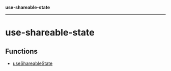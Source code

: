 **use-shareable-state**

---

# use-shareable-state

## Functions

- [useShareableState](functions/useShareableState.md)
